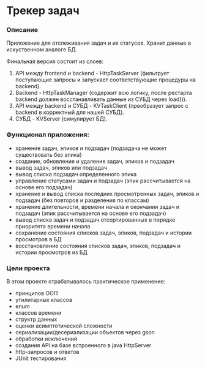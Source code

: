 Трекер задач
============
### Описание
Приложение для отслеживания задач и их статусов. Хранит данные в искуственном аналоге БД.

Финальная версия состоит из слоев: 
1. API между frontend и backend - HttpTaskServer (фильтрует поступающие запросы и запускает соответствующие процедуры на backend). 
2. Backend - HttpTaskManager (содержит всю логику, после рестарта backend должен восстанавливать данные из СУБД через load()). 
3. API между backend и СУБД - KVTaskClient (преобразует запрос с backend в корректный для нашей СУБД). 
4. СУБД - KVServer (симулирует БД).

### Функционал приложения:
* хранение задач, эпиков и подзадач (подзадача не может существовать без эпика)
* создание, обновление и удаление задач, эпиков и подзадач
* вывод задач, эпиков или подзадач
* вывод списка подзадач определенного эпика
* управление статусами задач и подзадач (эпик рассчитывается на основе его подзадач)
* хранение и вывод списка последних просмотренных задач, эпиков и подзадач (без повторов и разделения по классам)
* хранение длительности, времени начала и окончания задач и подзадач (эпик рассчитывается на основе его подзадач)
* вывод списка задач и подзадач отсортированных в порядке приоритета времени начала
* сохранение состояния списков задач, эпиков, подзадач и истории просмотров в БД
* восстановление состояния списков задач, эпиков, подзадач и истории просмотров из БД

### Цели проекта

В этом проекте отрабатывалось практическое применение:
* принципов ООП
* утилитарных классов
* enum
* классов времени
* структр данных
* оценки асимптотической сложности
* сериализации/десериализации объектов через gson
* обработки исключений
* создания API на базе встроенного в java HttpServer
* http-запросов и ответов
* JUnit тестирования
